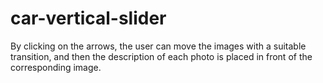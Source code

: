 # car-vertical-slider
By clicking on the arrows, the user can move the images with a suitable transition, and then the description of each photo is placed in front of the corresponding image.
